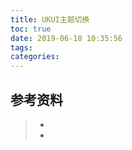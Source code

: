 ```yaml
---
title: UKUI主题切换
toc: true
date: 2019-06-18 10:35:56
tags:
categories:
---
```






## 参考资料
> - []()
> - []()
